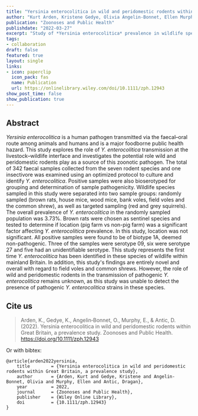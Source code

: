 ```yaml
---
title: "Yersinia enterocolitica in wild and peridomestic rodents within Great Britain, a prevalence study"
author: "Kurt Arden, Kristene Gedye, Olivia Angelin-Bonnet, Ellen Murphy, Dragan Antic"
publication: "Zoonoses and Public Health"
publishdate: "2022-03-27"
excerpt: "Study of *Yersinia enterocolitica* prevalence in wildlife species in Great Britain."
tags:
- collaboration
draft: false
featured: true
layout: single
links:
- icon: paperclip
  icon_pack: fas
  name: Publication
  url: https://onlinelibrary.wiley.com/doi/10.1111/zph.12943
show_post_time: false
show_publication: true
---
```


## Abstract

*Yersinia enterocolitica* is a human pathogen transmitted via the faecal–oral route among animals and humans and is a major foodborne public health hazard. This study explores the role of *Y. enterocolitica* transmission at the livestock–wildlife interface and investigates the potential role wild and peridomestic rodents play as a source of this zoonotic pathogen. The total of 342 faecal samples collected from the seven rodent species and one insectivore was examined using an optimized protocol to culture and identify *Y. enterocolitica*. Positive samples were also bioserotyped for grouping and determination of sample pathogenicity. Wildlife species sampled in this study were separated into two sample groups: randomly sampled (brown rats, house mice, wood mice, bank voles, field voles and the common shrew), as well as targeted sampling (red and grey squirrels). The overall prevalence of *Y. enterocolitica* in the randomly sampled population was 3.73%. Brown rats were chosen as sentinel species and tested to determine if location (pig farm vs non-pig farm) was a significant factor affecting *Y. enterocolitica* prevalence. In this study, location was not significant. All positive samples were found to be of biotype 1A, deemed non-pathogenic. Three of the samples were serotype 09, six were serotype 27 and five had an unidentifiable serotype. This study represents the first time *Y. enterocolitica* has been identified in these species of wildlife within mainland Britain. In addition, this study's findings are entirely novel and overall with regard to field voles and common shrews. However, the role of wild and peridomestic rodents in the transmission of pathogenic *Y. enterocolitica* remains unknown, as this study was unable to detect the presence of pathogenic *Y. enterocolitica* strains in these species.

## Cite us

> Arden, K., Gedye, K., Angelin‐Bonnet, O., Murphy, E., & Antic, D. (2022). Yersinia enterocolitica in wild and peridomestic rodents within Great Britain, a prevalence study. Zoonoses and Public Health. https://doi.org/10.1111/zph.12943

Or with bibtex:

```
@article{arden2022yersinia,
	title        = {Yersinia enterocolitica in wild and peridomestic rodents within Great Britain, a prevalence study},
	author       = {Arden, Kurt and Gedye, Kristene and Angelin-Bonnet, Olivia and Murphy, Ellen and Antic, Dragan},
	year         = 2022,
	journal      = {Zoonoses and Public Health},
	publisher    = {Wiley Online Library},
	doi          = {10.1111/zph.12943}
}

```
